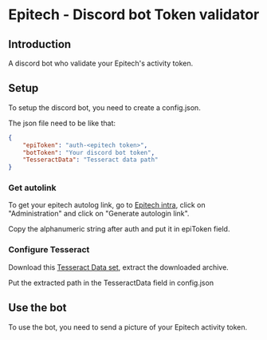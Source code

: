 # Epitech - Discord bot Token validator

## Introduction

A discord bot who validate your Epitech's activity token.

## Setup

To setup the discord bot, you need to create a config.json.

The json file need to be like that: 
```json
{
    "epiToken": "auth-<epitech token>",
    "botToken": "Your discord bot token",
    "TesseractData": "Tesseract data path"
}
```

### Get autolink
To get your epitech autolog link, go to [Epitech intra](https://intra.epitech.eu), click on "Administration" and click on "Generate autologin link".

Copy the alphanumeric string after auth and put it in epiToken field.

### Configure Tesseract

Download this [Tesseract Data set](https://github.com/tesseract-ocr/tessdata/tree/04b3a062bafba11cb61afdb760e4ca07388a49b2), extract the downloaded archive.

Put the extracted path in the TesseractData field in config.json

## Use the bot

To use the bot, you need to send a picture of your Epitech activity token.
